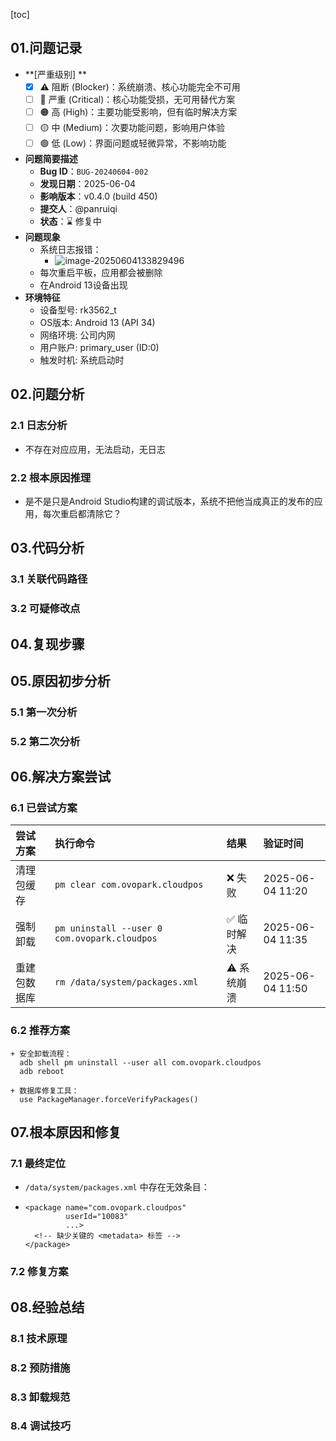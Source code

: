 [toc]

## 01.问题记录

- **[严重级别] **
  - [x] ⚠️ 阻断 (Blocker)：系统崩溃、核心功能完全不可用
  - [ ] 🔴 严重 (Critical)：核心功能受损，无可用替代方案
  - [ ] 🟠 高 (High)：主要功能受影响，但有临时解决方案
  - [ ] 🟡 中 (Medium)：次要功能问题，影响用户体验
  - [ ] 🟢 低 (Low)：界面问题或轻微异常，不影响功能
- **问题简要描述**
  - **Bug ID**：`BUG-20240604-002`  
  - **发现日期**：2025-06-04  
  - **影响版本**：v0.4.0 (build 450)  
  - **提交人**：@panruiqi  
  - **状态**：⌛ 修复中
- **问题现象**
  - 系统日志报错：
    - ![image-20250604133829496](../../_pic_/image-20250604133829496.png)
  - 每次重启平板，应用都会被删除
  - 在Android 13设备出现
- **环境特征**
  - 设备型号: rk3562_t
  - OS版本: Android 13 (API 34)
  - 网络环境: 公司内网
  - 用户账户: primary_user (ID:0)
  - 触发时机: 系统启动时

## 02.问题分析

### 2.1 日志分析

- 不存在对应应用，无法启动，无日志

### 2.2 根本原因推理

- 是不是只是Android Studio构建的调试版本，系统不把他当成真正的发布的应用，每次重启都清除它？



## 03.代码分析

### 3.1 关联代码路径

### 3.2 可疑修改点

## 04.复现步骤



## 05.原因初步分析

### 5.1 第一次分析



### 5.2 第二次分析



## 06.解决方案尝试

### 6.1 已尝试方案

| 尝试方案     | 执行命令                                     | 结果       | 验证时间         |
| :----------- | :------------------------------------------- | :--------- | :--------------- |
| 清理包缓存   | `pm clear com.ovopark.cloudpos`              | ❌ 失败     | 2025-06-04 11:20 |
| 强制卸载     | `pm uninstall --user 0 com.ovopark.cloudpos` | ✅ 临时解决 | 2025-06-04 11:35 |
| 重建包数据库 | `rm /data/system/packages.xml`               | ⚠️ 系统崩溃 | 2025-06-04 11:50 |

### 6.2 推荐方案

```
+ 安全卸载流程：
  adb shell pm uninstall --user all com.ovopark.cloudpos
  adb reboot
  
+ 数据库修复工具：
  use PackageManager.forceVerifyPackages()
```



## 07.根本原因和修复

### 7.1 最终定位

- `/data/system/packages.xml` 中存在无效条目：

- ```
  <package name="com.ovopark.cloudpos" 
           userId="10083" 
           ...>
    <!-- 缺少关键的 <metadata> 标签 -->
  </package>
  ```

### 7.2 修复方案



## 08.经验总结

### 8.1 技术原理

### 8.2 预防措施

### 8.3 卸载规范

### 8.4 调试技巧


